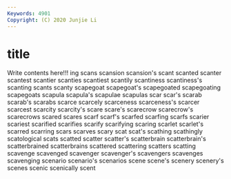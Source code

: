 ```yaml
---
Keywords: 4901
Copyright: (C) 2020 Junjie Li
---
```


# title

Write contents here!!!
ing 
scans 
scansion 
scansion's 
scant
scanted 
scanter 
scantest 
scantier 
scanties 
scantiest 
scantily 
scantiness 
scantiness's 
scanting
scants 
scanty 
scapegoat 
scapegoat's 
scapegoated 
scapegoating 
scapegoats 
scapula 
scapula's 
scapulae
scapulas 
scar 
scar's 
scarab 
scarab's 
scarabs 
scarce 
scarcely 
scarceness 
scarceness's
scarcer 
scarcest 
scarcity 
scarcity's 
scare 
scare's 
scarecrow 
scarecrow's 
scarecrows 
scared
scares 
scarf 
scarf's 
scarfed 
scarfing 
scarfs 
scarier 
scariest 
scarified 
scarifies
scarify 
scarifying 
scaring 
scarlet 
scarlet's 
scarred 
scarring 
scars 
scarves 
scary
scat 
scat's 
scathing 
scathingly 
scatological 
scats 
scatted 
scatter 
scatter's 
scatterbrain
scatterbrain's 
scatterbrained 
scatterbrains 
scattered 
scattering 
scatters 
scatting 
scavenge 
scavenged 
scavenger
scavenger's 
scavengers 
scavenges 
scavenging 
scenario 
scenario's 
scenarios 
scene 
scene's 
scenery
scenery's 
scenes 
scenic 
scenically 
scent 
